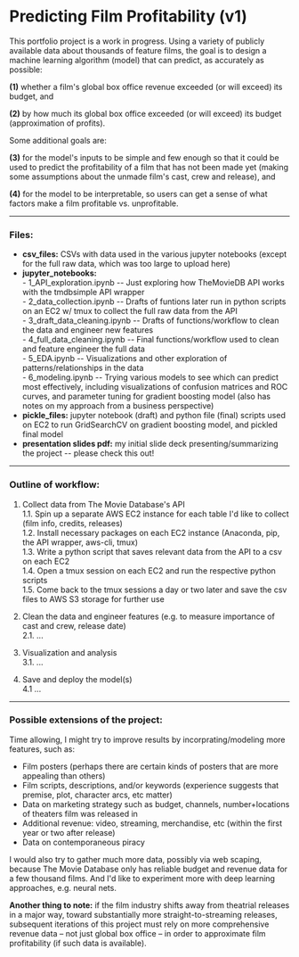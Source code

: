 # **Predicting Film Profitability (v1)**

This portfolio project is a work in progress. Using a variety of publicly available data about thousands of feature films, the goal is to design a machine learning algorithm (model) that can predict, as accurately as possible:  

**(1)** whether a film's global box office revenue exceeded (or will exceed) its budget, and  

**(2)** by how much its global box office exceeded (or will exceed) its budget (approximation of profits).  

Some additional goals are:  

**(3)** for the model's inputs to be simple and few enough so that it could be used to predict the profitability of a film that has not been made yet (making some assumptions about the unmade film's cast, crew and release), and  

**(4)** for the model to be interpretable, so users can get a sense of what factors make a film profitable vs. unprofitable.  

---------------  
### **Files:**  

- **csv_files:** CSVs with data used in the various jupyter notebooks (except for the full raw data, which was too large to upload here)
- **jupyter_notebooks:**  
        - 1_API_exploration.ipynb -- Just exploring how TheMovieDB API works with the tmdbsimple API wrapper  
        - 2_data_collection.ipynb -- Drafts of funtions later run in python scripts on an EC2 w/ tmux to collect the full raw data from the API  
        - 3_draft_data_cleaning.ipynb -- Drafts of functions/workflow to clean the data and engineer new features  
        - 4_full_data_cleaning.ipynb -- Final functions/workflow used to clean and feature engineer the full data  
        - 5_EDA.ipynb -- Visualizations and other exploration of patterns/relationships in the data  
        - 6_modeling.ipynb -- Trying various models to see which can predict most effectively, including visualizations of confusion matrices and ROC curves, and parameter tuning for gradient boosting model (also has notes on my approach from a business perspective)  
- **pickle_files:** jupyter notebook (draft) and python file (final) scripts used on EC2 to run GridSearchCV on gradient boosting model, and pickled final model  
- **presentation slides pdf:** my initial slide deck presenting/summarizing the project -- please check this out!  

---------------  
### **Outline of workflow:**  

1. Collect data from The Movie Database's API  
        1.1. Spin up a separate AWS EC2 instance for each table I'd like to collect (film info, credits, releases)  
        1.2. Install necessary packages on each EC2 instance (Anaconda, pip, the API wrapper, aws-cli, tmux)  
        1.3. Write a python script that saves relevant data from the API to a csv on each EC2  
        1.4. Open a tmux session on each EC2 and run the respective python scripts  
        1.5. Come back to the tmux sessions a day or two later and save the csv files to AWS S3 storage for further use  

2. Clean the data and engineer features (e.g. to measure importance of cast and crew, release date)  
        2.1. ...  
        
3. Visualization and analysis  
        3.1. ...  

4. Save and deploy the model(s)  
        4.1 ...


---------------  
### **Possible extensions of the project:**  

Time allowing, I might try to improve results by incorprating/modeling more features, such as:  

- Film posters (perhaps there are certain kinds of posters that are more appealing than others)  
- Film scripts, descriptions, and/or keywords (experience suggests that premise, plot, character arcs, etc matter)  
- Data on marketing strategy such as budget, channels, number+locations of theaters film was released in  
- Additional revenue: video, streaming, merchandise, etc (within the first year or two after release)  
- Data on contemporaneous piracy  

I would also try to gather much more data, possibly via web scaping, because The Movie Database only has reliable budget and revenue data for a few thousand films. And I'd like to experiment more with deep learning approaches, e.g. neural nets.  

**Another thing to note:** if the film industry shifts away from theatrial releases in a major way, toward substantially more straight-to-streaming releases, subsequent iterations of this project must rely on more comprehensive revenue data – not just global box office – in order to approximate film profitability (if such data is available).